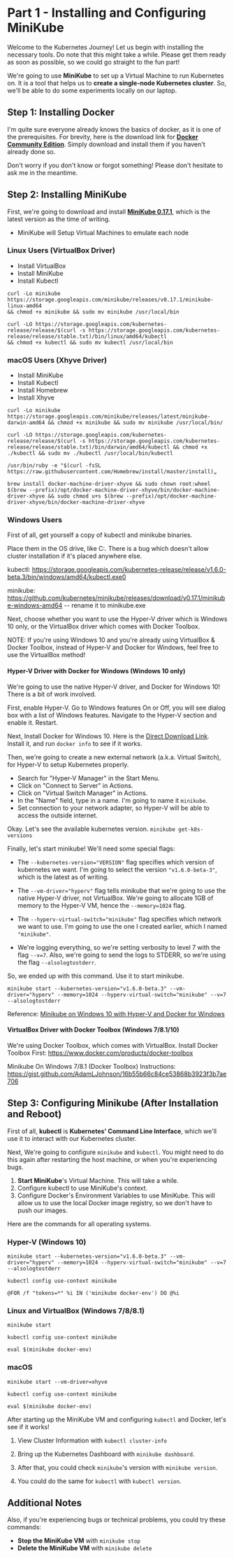 # Part 1 - Installing and Configuring MiniKube

Welcome to the Kubernetes Journey! Let us begin with installing the necessary tools.
Do note that this might take a while. Please get them ready as soon as possible,
so we could go straight to the fun part!

We're going to use **MiniKube** to set up a Virtual Machine to run Kubernetes on.
It is a tool that helps us to **create a single-node Kubernetes cluster**.
So, we'll be able to do some experiments locally on our laptop.

## Step 1: Installing Docker

I'm quite sure everyone already knows the basics of docker, as it is one of the prerequisites.
For brevity, here is the download link for **[Docker Community Edition](https://www.docker.com/community-edition#/download)**.
Simply download and install them if you haven't already done so.

Don't worry if you don't know or forgot something! Please don't hesitate to ask me in the meantime.

## Step 2: Installing MiniKube

First, we're going to download and install **[MiniKube 0.17.1](https://github.com/kubernetes/minikube/releases)**,
which is the latest version as the time of writing.

- MiniKube will Setup Virtual Machines to emulate each node

### Linux Users (VirtualBox Driver)

- Install VirtualBox
- Install MiniKube
- Install Kubectl

```
curl -Lo minikube https://storage.googleapis.com/minikube/releases/v0.17.1/minikube-linux-amd64 
&& chmod +x minikube && sudo mv minikube /usr/local/bin

curl -LO https://storage.googleapis.com/kubernetes-release/release/$(curl -s https://storage.googleapis.com/kubernetes-release/release/stable.txt)/bin/linux/amd64/kubectl
&& chmod +x kubectl && sudo mv kubectl /usr/local/bin
```

### macOS Users (Xhyve Driver)

- Install MiniKube
- Install Kubectl
- Install Homebrew
- Install Xhyve

```
curl -Lo minikube https://storage.googleapis.com/minikube/releases/latest/minikube-darwin-amd64 && chmod +x minikube && sudo mv minikube /usr/local/bin/

curl -LO https://storage.googleapis.com/kubernetes-release/release/$(curl -s https://storage.googleapis.com/kubernetes-release/release/stable.txt)/bin/darwin/amd64/kubectl && chmod +x ./kubectl && sudo mv ./kubectl /usr/local/bin/kubectl

/usr/bin/ruby -e "$(curl -fsSL https://raw.githubusercontent.com/Homebrew/install/master/install)„

brew install docker-machine-driver-xhyve && sudo chown root:wheel $(brew --prefix)/opt/docker-machine-driver-xhyve/bin/docker-machine-driver-xhyve && sudo chmod u+s $(brew --prefix)/opt/docker-machine-driver-xhyve/bin/docker-machine-driver-xhyve
```

### Windows Users

First of all, get yourself a copy of kubectl and minikube binaries.

Place them in the OS drive, like C:\. There is a bug which doesn't allow cluster installation if it's placed anywhere else.

kubectl: https://storage.googleapis.com/kubernetes-release/release/v1.6.0-beta.3/bin/windows/amd64/kubectl.exe0

minikube: https://github.com/kubernetes/minikube/releases/download/v0.17.1/minikube-windows-amd64 -- rename it to minikube.exe

Next, choose whether you want to use the Hyper-V driver which is Windows 10 only, or the VirtualBox driver which comes with Docker Toolbox.

NOTE: If you're using Windows 10 and you're already using VirtualBox & Docker Toolbox, instead of Hyper-V and Docker for Windows, feel free to use the VirtualBox method!

#### Hyper-V Driver with Docker for Windows (Windows 10 only)

We're going to use the native Hyper-V driver, and Docker for Windows 10! There is a bit of work involved.

First, enable Hyper-V. Go to Windows features On or Off, you will see dialog box with a list of Windows features. Navigate to the Hyper-V section and enable it. Restart.

Next, Install Docker for Windows 10. Here is the [Direct Download Link](https://download.docker.com/win/stable/InstallDocker.msi). Install it, and run `docker info` to see if it works.

Then, we're going to create a new external network (a.k.a. Virtual Switch), for Hyper-V to setup Kubernetes properly.

- Search for "Hyper-V Manager" in the Start Menu.
- Click on "Connect to Server" in Actions.
- Click on "Virtual Switch Manager" in Actions.
- In the "Name" field, type in a name. I'm going to name it `minikube`.
- Set connection to your network adapter, so Hyper-V will be able to access the outside internet.

Okay. Let's see the available kubernetes version. `minikube get-k8s-versions`

Finally, let's start minikube! We'll need some special flags:

- The `--kubernetes-version="VERSION"` flag specifies which version of kubernetes we want. I'm going to select the version `"v1.6.0-beta-3"`, which is the latest as of writing.

- The `--vm-driver="hyperv"` flag tells minikube that we're going to use the native Hyper-V driver, not VirtualBox. We're going to allocate 1GB of memory to the Hyper-V VM, hence the `--memory=1024` flag.

- The `--hyperv-virtual-switch="minikube"` flag specifies which network we want to use. I'm going to use the one I created earlier, which I named `"minikube"`.

- We're logging everything, so we're setting verbosity to level 7 with the flag `--v=7`. Also, we're going to send the logs to STDERR, so we're using the flag `--alsologtostderr`. 

So, we ended up with this command. Use it to start minikube.

`minikube start --kubernetes-version="v1.6.0-beta.3" --vm-driver="hyperv" --memory=1024 --hyperv-virtual-switch="minikube" --v=7 --alsologtostderr`

Reference: [Minikube on Windows 10 with Hyper-V and Docker for Windows](https://blogs.msdn.microsoft.com/wasimbloch/2017/01/23/setting-up-kubernetes-on-windows10-laptop-with-minikube/)

#### VirtualBox Driver with Docker Toolbox (Windows 7/8.1/10)

We're using Docker Toolbox, which comes with VirtualBox.
Install Docker Toolbox First: https://www.docker.com/products/docker-toolbox

Minikube On Windows 7/8.1 (Docker Toolbox) Instructions: https://gist.github.com/AdamLJohnson/16b55b66c84ce53868b3923f3b7ae706

## Step 3: Configuring Minikube (After Installation and Reboot)

First of all, **kubectl** is **Kubernetes' Command Line Interface**, which
we'll use it to interact with our Kubernetes cluster.

Next, We're going to configure `minikube` and `kubectl`. You might need to do this
again after restarting the host machine, or when you're experiencing bugs.

1. **Start MiniKube**'s Virtual Machine. This will take a while.
2. Configure kubectl to use MiniKube's context.
3. Configure Docker's Environment Variables to use MiniKube.
   This will allow us to use the local Docker image registry,
   so we don't have to push our images.
   
Here are the commands for all operating systems.

### Hyper-V (Windows 10)

```
minikube start --kubernetes-version="v1.6.0-beta.3" --vm-driver="hyperv" --memory=1024 --hyperv-virtual-switch="minikube" --v=7 --alsologtostderr

kubectl config use-context minikube

@FOR /f "tokens=*" %i IN ('minikube docker-env') DO @%i
```

### Linux and VirtualBox (Windows 7/8/8.1)

```
minikube start

kubectl config use-context minikube

eval $(minikube docker-env)
```

### macOS

```
minikube start --vm-driver=xhyve

kubectl config use-context minikube

eval $(minikube docker-env)
```

After starting up the MiniKube VM and configuring `kubectl` and Docker, let's see if it works!

1. View Cluster Information with `kubectl cluster-info`

2. Bring up the Kubernetes Dashboard with `minikube dashboard`.

3. After that, you could check `minikube`'s version with `minikube version`.

4. You could do the same for `kubectl` with `kubectl version`.

## Additional Notes

Also, if you're experiencing bugs or technical problems, you could try these commands:

- **Stop the MiniKube VM** with `minikube stop`
- **Delete the MiniKube VM** with `minikube delete`
